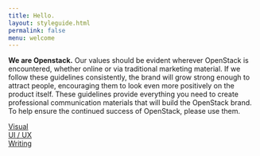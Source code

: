```yaml
---
title: Hello.
layout: styleguide.html
permalink: false
menu: welcome
---
```


**We are Openstack.** Our values should be evident wherever OpenStack is encountered, whether online or via traditional marketing material. If we follow these guidelines consistently, the brand will grow strong enough to attract people, encouraging them to look even more positively on the product itself. These guidelines provide everything you need to create professional communication  materials that will build the OpenStack brand. To help ensure the continued success of OpenStack, please use them.

<div class="button-row">
	<div class="button-single">
		<a class="btn btn-lg" href="/logos/">Visual</a>	
	</div>
	<div class="button-single">
		<a class="btn btn-lg" href="/websites/">UI / UX</a>
	</div>
	<div class="button-single">
		<a class="btn btn-lg" href="/tone-of-voice/">Writing</a>    
	</div>
</div>